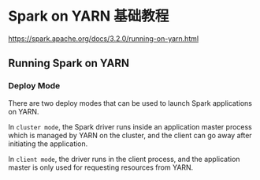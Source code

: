 # Spark on YARN 基础教程


https://spark.apache.org/docs/3.2.0/running-on-yarn.html

## Running Spark on YARN


### Deploy Mode


There are two deploy modes that can be used to launch Spark applications on YARN. 

In `cluster mode`, the Spark driver runs inside an application master process which is managed by YARN on the cluster, and the client can go away after initiating the application. 

In `client mode`, the driver runs in the client process, and the application master is only used for requesting resources from YARN.